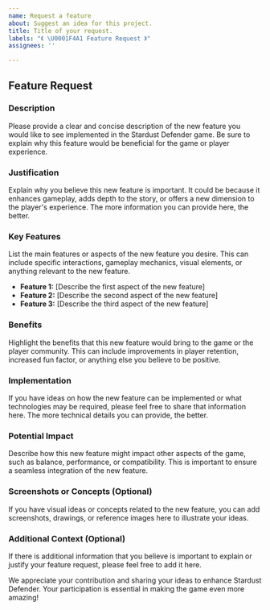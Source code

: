 ```yaml
---
name: Request a feature
about: Suggest an idea for this project.
title: Title of your request.
labels: "《 \U0001F4A1 Feature Request 》"
assignees: ''

---
```


## Feature Request

### Description

Please provide a clear and concise description of the new feature you would like to see implemented in the Stardust Defender game. Be sure to explain why this feature would be beneficial for the game or player experience.

### Justification

Explain why you believe this new feature is important. It could be because it enhances gameplay, adds depth to the story, or offers a new dimension to the player's experience. The more information you can provide here, the better.

### Key Features

List the main features or aspects of the new feature you desire. This can include specific interactions, gameplay mechanics, visual elements, or anything relevant to the new feature.

- **Feature 1:** [Describe the first aspect of the new feature]
- **Feature 2:** [Describe the second aspect of the new feature]
- **Feature 3:** [Describe the third aspect of the new feature]

### Benefits

Highlight the benefits that this new feature would bring to the game or the player community. This can include improvements in player retention, increased fun factor, or anything else you believe to be positive.

### Implementation

If you have ideas on how the new feature can be implemented or what technologies may be required, please feel free to share that information here. The more technical details you can provide, the better.

### Potential Impact

Describe how this new feature might impact other aspects of the game, such as balance, performance, or compatibility. This is important to ensure a seamless integration of the new feature.

### Screenshots or Concepts (Optional)

If you have visual ideas or concepts related to the new feature, you can add screenshots, drawings, or reference images here to illustrate your ideas.

### Additional Context (Optional)

If there is additional information that you believe is important to explain or justify your feature request, please feel free to add it here.

We appreciate your contribution and sharing your ideas to enhance Stardust Defender. Your participation is essential in making the game even more amazing!
